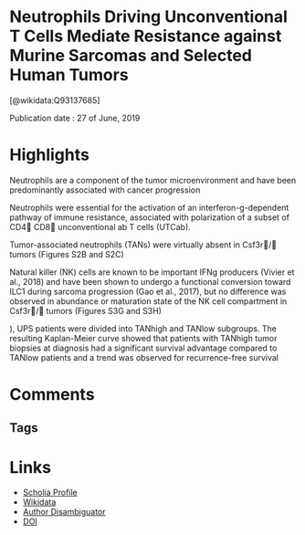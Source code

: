 
Neutrophils Driving Unconventional T Cells Mediate Resistance against Murine Sarcomas and Selected Human Tumors
===============================================================================================================
  
  [@wikidata:Q93137685]  
  
Publication date : 27 of June, 2019  

# Highlights
Neutrophils are a component of the tumor microenvironment and have been predominantly associated
with cancer progression

Neutrophils were essential for the activation of an
interferon-g-dependent pathway of immune resistance, associated with polarization of a subset of
CD4 CD8 unconventional ab T cells (UTCab).

Tumor-associated neutrophils (TANs) were virtually absent in Csf3r/ tumors (Figures
S2B and S2C)

Natural killer (NK)
cells are known to be important IFNg producers (Vivier et al.,
2018) and have been shown to undergo a functional conversion
toward ILC1 during sarcoma progression (Gao et al., 2017), but
no difference was observed in abundance or maturation state
of the NK cell compartment in Csf3r/ tumors (Figures S3G
and S3H)


), UPS patients were divided into TANhigh and
TANlow subgroups. The resulting Kaplan-Meier curve showed
that patients with TANhigh tumor biopsies at diagnosis had a significant survival advantage compared to TANlow patients and a
trend was observed for recurrence-free survival

# Comments

## Tags

# Links
  
 * [Scholia Profile](https://scholia.toolforge.org/work/Q93137685)  
 * [Wikidata](https://www.wikidata.org/wiki/Q93137685)  
 * [Author Disambiguator](https://author-disambiguator.toolforge.org/work_item_oauth.php?id=Q93137685&batch_id=&match=1&author_list_id=&doit=Get+author+links+for+work)  
 * [DOI](https://doi.org/10.1016/J.CELL.2019.05.047)  
